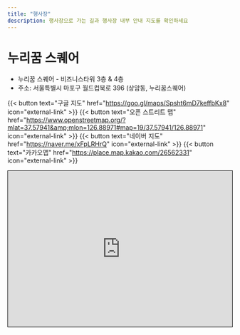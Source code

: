 ```yaml
---
title: "행사장"
description: 행사장으로 가는 길과 행사장 내부 안내 지도를 확인하세요
---
```


# 누리꿈 스퀘어

- 누리꿈 스퀘어 - 비즈니스타워 3층 & 4층
- 주소: 서울특별시 마포구 월드컵북로 396 (상암동, 누리꿈스퀘어)

{{< button text="구글 지도" href="https://goo.gl/maps/Spsht6mD7keffbKx8" icon="external-link" >}}
{{< button text="오픈 스트리트 맵" href="https://www.openstreetmap.org/?mlat=37.57941&amp;mlon=126.88971#map=19/37.57941/126.88971" icon="external-link" >}}
{{< button text="네이버 지도" href="https://naver.me/xFpLRHrQ" icon="external-link" >}}
{{< button text="카카오맵" href="https://place.map.kakao.com/26562331" icon="external-link" >}}

<iframe width="100%" height="350" frameborder="0" scrolling="no" marginheight="0" marginwidth="0" src="https://www.openstreetmap.org/export/embed.html?bbox=126.88793778419496%2C37.57848146226235%2C126.89147830009462%2C37.58033930167637&amp;layer=mapnik&amp;marker=37.57941038776403%2C126.88970804214478" style="border: 1px solid black"></iframe>